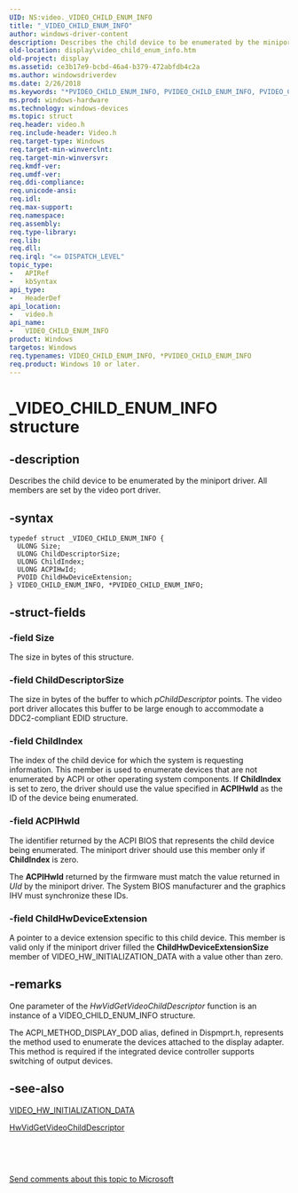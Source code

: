 ```yaml
---
UID: NS:video._VIDEO_CHILD_ENUM_INFO
title: "_VIDEO_CHILD_ENUM_INFO"
author: windows-driver-content
description: Describes the child device to be enumerated by the miniport driver. All members are set by the video port driver.
old-location: display\video_child_enum_info.htm
old-project: display
ms.assetid: ce3b17e9-bcbd-46a4-b379-472abfdb4c2a
ms.author: windowsdriverdev
ms.date: 2/26/2018
ms.keywords: "*PVIDEO_CHILD_ENUM_INFO, PVIDEO_CHILD_ENUM_INFO, PVIDEO_CHILD_ENUM_INFO structure pointer [Display Devices], VIDEO_CHILD_ENUM_INFO, VIDEO_CHILD_ENUM_INFO structure [Display Devices], Video_Structs_13176852-07dc-4b7e-9e3a-c9ed9c2a3879.xml, _VIDEO_CHILD_ENUM_INFO, display.video_child_enum_info, video/PVIDEO_CHILD_ENUM_INFO, video/VIDEO_CHILD_ENUM_INFO"
ms.prod: windows-hardware
ms.technology: windows-devices
ms.topic: struct
req.header: video.h
req.include-header: Video.h
req.target-type: Windows
req.target-min-winverclnt: 
req.target-min-winversvr: 
req.kmdf-ver: 
req.umdf-ver: 
req.ddi-compliance: 
req.unicode-ansi: 
req.idl: 
req.max-support: 
req.namespace: 
req.assembly: 
req.type-library: 
req.lib: 
req.dll: 
req.irql: "<= DISPATCH_LEVEL"
topic_type:
-	APIRef
-	kbSyntax
api_type:
-	HeaderDef
api_location:
-	video.h
api_name:
-	VIDEO_CHILD_ENUM_INFO
product: Windows
targetos: Windows
req.typenames: VIDEO_CHILD_ENUM_INFO, *PVIDEO_CHILD_ENUM_INFO
req.product: Windows 10 or later.
---
```


# _VIDEO_CHILD_ENUM_INFO structure


## -description


Describes the child device to be enumerated by the miniport driver. All members are set by the video port driver.


## -syntax


````
typedef struct _VIDEO_CHILD_ENUM_INFO {
  ULONG Size;
  ULONG ChildDescriptorSize;
  ULONG ChildIndex;
  ULONG ACPIHwId;
  PVOID ChildHwDeviceExtension;
} VIDEO_CHILD_ENUM_INFO, *PVIDEO_CHILD_ENUM_INFO;
````


## -struct-fields




### -field Size

The size in bytes of this structure.


### -field ChildDescriptorSize

The size in bytes of the buffer to which <i>pChildDescriptor</i> points. The video port driver allocates this buffer to be large enough to accommodate a DDC2-compliant EDID structure.


### -field ChildIndex

The index of the child device for which the system is requesting information. This member is used to enumerate devices that are not enumerated by ACPI or other operating system components. If <b>ChildIndex</b> is set to zero, the driver should use the value specified in <b>ACPIHwId</b> as the ID of the device being enumerated.


### -field ACPIHwId

The identifier returned by the ACPI BIOS that represents the child device being enumerated. The miniport driver should use this member only if <b>ChildIndex</b> is zero.

The <b>ACPIHwId</b> returned by the firmware must match the value returned in <i>UId</i> by the miniport driver. The System BIOS manufacturer and the graphics IHV must synchronize these IDs.


### -field ChildHwDeviceExtension

A pointer to a device extension specific to this child device. This member is valid only if the miniport driver filled the <b>ChildHwDeviceExtensionSize</b> member of VIDEO_HW_INITIALIZATION_DATA with a value other than zero.


## -remarks



One parameter of the <i>HwVidGetVideoChildDescriptor</i> function is an instance of a VIDEO_CHILD_ENUM_INFO structure. 

The ACPI_METHOD_DISPLAY_DOD alias, defined in Dispmprt.h, represents the method used to enumerate the devices attached to the display adapter. This method is required if the integrated device controller supports switching of output devices.




## -see-also

<a href="..\video\ns-video-_video_hw_initialization_data.md">VIDEO_HW_INITIALIZATION_DATA</a>



<a href="..\video\nc-video-pvideo_hw_get_child_descriptor.md">HwVidGetVideoChildDescriptor</a>



 

 

<a href="mailto:wsddocfb@microsoft.com?subject=Documentation%20feedback [display\display]:%20VIDEO_CHILD_ENUM_INFO structure%20 RELEASE:%20(2/26/2018)&amp;body=%0A%0APRIVACY STATEMENT%0A%0AWe use your feedback to improve the documentation. We don't use your email address for any other purpose, and we'll remove your email address from our system after the issue that you're reporting is fixed. While we're working to fix this issue, we might send you an email message to ask for more info. Later, we might also send you an email message to let you know that we've addressed your feedback.%0A%0AFor more info about Microsoft's privacy policy, see http://privacy.microsoft.com/en-us/default.aspx." title="Send comments about this topic to Microsoft">Send comments about this topic to Microsoft</a>

